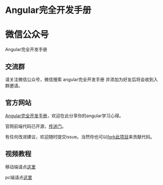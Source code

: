 # Angular完全开发手册

# 微信公众号

Angular完全开发手册

## 交流群

请关注微信公众号，微信搜索 angular完全开发手册 并添加为好友后将会收到入群邀请。

## 官方网站

[Angular完全开发手册](http://www.hijavascript.com)，欢迎在此分享你的angular学习心得。

官网前端代码已开源，[传送门](https://github.com/sxlwar/ratel)。

有任何改进建议，欢迎随时提交issue。当然你也可以[fork此项目](https://github.com/sxlwar/ratel)来贡献代码。

## 视频教程

移动端请点[这里](http://m.study.163.com/provider/400000000664045/index.htm?share=2&shareId=400000000664045)

pc端请点[这里](https://study.163.com/provider/400000000664045/index.htm?share=2&shareId=400000000664045)

